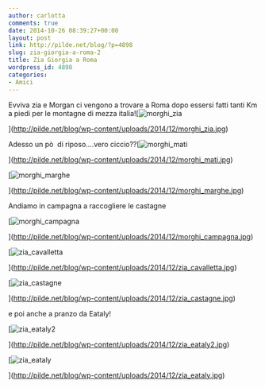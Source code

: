 ```yaml
---
author: carlotta
comments: true
date: 2014-10-26 08:39:27+00:00
layout: post
link: http://pilde.net/blog/?p=4898
slug: zia-giorgia-a-roma-2
title: Zia Giorgia a Roma
wordpress_id: 4898
categories:
- Amici
---
```


Evviva zia e Morgan ci vengono a trovare a Roma dopo essersi fatti tanti Km a piedi per le montagne di mezza italia![![morghi_zia](http://pilde.net/blog/wp-content/uploads/2014/12/morghi_zia.jpg)


](http://pilde.net/blog/wp-content/uploads/2014/12/morghi_zia.jpg)


Adesso un pò  di riposo....vero ciccio??[![morghi_mati](http://pilde.net/blog/wp-content/uploads/2014/12/morghi_mati.jpg)


](http://pilde.net/blog/wp-content/uploads/2014/12/morghi_mati.jpg)


 [![morghi_marghe](http://pilde.net/blog/wp-content/uploads/2014/12/morghi_marghe.jpg)


](http://pilde.net/blog/wp-content/uploads/2014/12/morghi_marghe.jpg)


Andiamo in campagna a raccogliere le castagne

[![morghi_campagna](http://pilde.net/blog/wp-content/uploads/2014/12/morghi_campagna.jpg)


](http://pilde.net/blog/wp-content/uploads/2014/12/morghi_campagna.jpg)


 [![zia_cavalletta](http://pilde.net/blog/wp-content/uploads/2014/12/zia_cavalletta.jpg)


](http://pilde.net/blog/wp-content/uploads/2014/12/zia_cavalletta.jpg)


 [![zia_castagne](http://pilde.net/blog/wp-content/uploads/2014/12/zia_castagne.jpg)


](http://pilde.net/blog/wp-content/uploads/2014/12/zia_castagne.jpg)


e poi anche a pranzo da Eataly!

[![zia_eataly2](http://pilde.net/blog/wp-content/uploads/2014/12/zia_eataly2.jpg)


](http://pilde.net/blog/wp-content/uploads/2014/12/zia_eataly2.jpg)


 [![zia_eataly](http://pilde.net/blog/wp-content/uploads/2014/12/zia_eataly.jpg)


](http://pilde.net/blog/wp-content/uploads/2014/12/zia_eataly.jpg)



